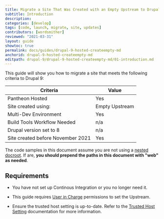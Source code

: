 ```yaml
---
title: Migrate a Site That Was Created with an Empty Upstream to Drupal 9
subtitle: Introduction
description: 
categories: [develop]
tags: [code, launch, migrate, site, updates]
contributors: [wordsmither]
reviewed: "2021-03-31"
layout: guide
showtoc: true
permalink: docs/guides/drupal-9-hosted-createempty-md
anchorid: drupal-9-hosted-createempty-md
editpath: drupal-9/drupal-9-hosted-createempty-md/01-introduction.md
---
```


This guide will show you how to migrate a site that meets the following criteria to Drupal 9:

|Criteria|Value
|---|---
|Pantheon Hosted| Yes
|Site created using:| Empty Upstream
|Multi-Dev Environment | Yes
|Build Tools Workflow Needed | n/a
|Drupal version set to 8| n/a
|Site created before November 2021| Yes

<Alert title="Note" type="info" >

The code samples in this document assume you are not using a [nested docroot](https://pantheon.io/docs/nested-docroot). If are, **you should prepend the paths in this document with "web" as needed**.

</Alert>

## Requirements

<Partial file="drupal-9/upgrade-site-requirements-from-empty.md" />

- You have not set up Continous Integration or you no longer need it. 

- This guide requires [User in Charge](/change-management#site-level-roles-and-permissions) permissions to set the Upstream.

- Ensure the trusted host setting is up-to-date. Refer to the [Trusted Host Setting](/settings-php#trusted-host-setting) documentation for more information.

